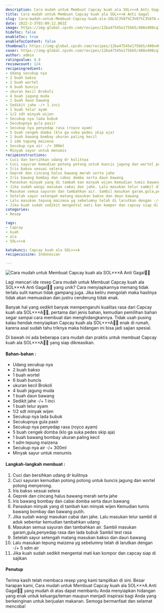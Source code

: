 ```yaml
---
description: Cara mudah untuk Membuat Capcay kuah ala SOL×××A Anti Gagal"
title: Cara mudah untuk Membuat Capcay kuah ala SOL×××A Anti Gagal
slug: Cara-mudah-untuk-Membuat-Capcay-kuah-ala-SOL%C3%97%C3%97%C3%97A-Anti-Gagal
date: 2022-2-3T03:09:12.063Z
image: https://img-global.cpcdn.com/recipes/12ba47545e175b65/400x400cq70/photo.jpg
hideToc: false
enableToc: true
enableTocContent: false
thumbnail: https://img-global.cpcdn.com/recipes/12ba47545e175b65/400x400cq70/photo.jpg
cover: https://img-global.cpcdn.com/recipes/12ba47545e175b65/400x400cq70/photo.jpg
author: admin
ratingvalue: 4.8
reviewcount: 124
recipeingredient:
- Udang secukup nya
- 2 buah bakso
- 1 buah wortel
- 6 buah buncis
- ukuran kecil Brokoli
- 4 buah jagung muda
- 1 buah daun bawang
- Sedikit jahe -/+ 1 inci
- 1 buah telur ayam
- 1/2 sdt minyak wijen
- Secukup nya lada bubuk
- Secukupnya gula pasir
- Secukup nya penyedap rasa (royco ayam)
- 5 buah cengek domba (klo ga suka pedes skip aja)
- 1 buah bawang bombay ukuran paling kecil
- 1 sdm tepung maizena
- Secukup nya air -/+ 300ml
- Minyak sayur untuk menumis
recipeinstructions:
- Cuci dan bersihkan udang dr kulitnya
- Cuci sayuran kemudian potong potong untuk buncis jagung dan wortel potong menyerong.
- Iris bakso sesuai selera
- Geprek dan cincang halus bawang merah serta jahe
- Iris bawang bombay dan cabai domba serta daun bawang
- Panaskan minyak yang di tambah kan minyak wijen Kemudian tumis bawang bombay dan bawang putih.
- Jika sudah wangi masukan cabai dan jahe. Lalu masukan telur sambil di aduk sebentar kemudian tambahkan udang
- Masukan semua sayuran dan tambahkan air. Sambil masukan garam,gula,penyedap rasa dan lada bubuk Sambil test rasa
- Setelah sayur setengah matang masukan bakso dan daun bawang
- Lalu masukan tepung maizena yg sebelumny telah di larutkan dengan -/+ 5 sdm air
- Jika kuah sudah sedikit mengental mati kan kompor dan capcay siap di sajikan
categories:
- Resep

tags:
- Capcay
- kuah
- ala
- SOL×××A

katakunci: Capcay kuah ala SOL×××A
recipecuisine: Indonesian

---
```


![Cara mudah untuk Membuat Capcay kuah ala SOL×××A Anti Gagal👩‍🍳](https://img-global.cpcdn.com/recipes/12ba47545e175b65/400x400cq70/photo.jpg)

Lagi mencari ide resep Cara mudah untuk Membuat Capcay kuah ala SOL×××A Anti Gagal👩‍🍳 yang unik? Cara menyiapkannya memang tidak terlalu sulit namun tidak gampang juga. Jika keliru mengolah maka hasilnya tidak akan memuaskan dan justru cenderung tidak enak.

Banyak hal yang sedikit banyak mempengaruhi kualitas rasa dari Capcay kuah ala SOL×××A👩‍🍳, pertama dari jenis bahan, kemudian pemilihan bahan segar sampai cara membuat dan menghidangkannya. Tidak usah pusing kalau hendak menyiapkan Capcay kuah ala SOL×××A👩‍🍳 enak di rumah, karena asal sudah tahu triknya maka hidangan ini bisa jadi sajian spesial.

Di bawah ini ada beberapa cara mudah dan praktis untuk membuat Capcay kuah ala SOL×××A👩‍🍳 yang siap dikreasikan.

<!--inarticleads1-->

#### Bahan-bahan :

- Udang secukup nya
- 2 buah bakso
- 1 buah wortel
- 6 buah buncis
- ukuran kecil Brokoli
- 4 buah jagung muda
- 1 buah daun bawang
- Sedikit jahe -/+ 1 inci
- 1 buah telur ayam
- 1/2 sdt minyak wijen
- Secukup nya lada bubuk
- Secukupnya gula pasir
- Secukup nya penyedap rasa (royco ayam)
- 5 buah cengek domba (klo ga suka pedes skip aja)
- 1 buah bawang bombay ukuran paling kecil
- 1 sdm tepung maizena
- Secukup nya air -/+ 300ml
- Minyak sayur untuk menumis

<!--inarticleads2-->

#### Langkah-langkah membuat :

1. Cuci dan bersihkan udang dr kulitnya
1. Cuci sayuran kemudian potong potong untuk buncis jagung dan wortel potong menyerong.
1. Iris bakso sesuai selera
1. Geprek dan cincang halus bawang merah serta jahe
1. Iris bawang bombay dan cabai domba serta daun bawang
1. Panaskan minyak yang di tambah kan minyak wijen Kemudian tumis bawang bombay dan bawang putih.
1. Jika sudah wangi masukan cabai dan jahe. Lalu masukan telur sambil di aduk sebentar kemudian tambahkan udang
1. Masukan semua sayuran dan tambahkan air. Sambil masukan garam,gula,penyedap rasa dan lada bubuk Sambil test rasa
1. Setelah sayur setengah matang masukan bakso dan daun bawang
1. Lalu masukan tepung maizena yg sebelumny telah di larutkan dengan -/+ 5 sdm air
1. Jika kuah sudah sedikit mengental mati kan kompor dan capcay siap di sajikan

#### Penutup

Terima kasih telah membaca resep yang kami tampilkan di sini. Besar harapan kami, Cara mudah untuk Membuat Capcay kuah ala SOL×××A Anti Gagal👩‍🍳 yang mudah di atas dapat membantu Anda menyiapkan hidangan yang enak untuk keluarga/teman maupun menjadi inspirasi bagi Anda yang berkeinginan untuk berjualan makanan. Semoga bermanfaat dan selamat mencoba!